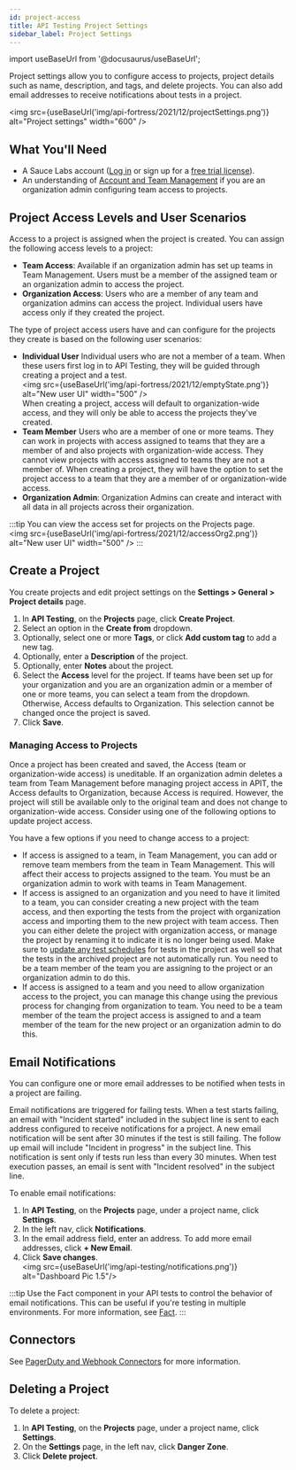 ```yaml
---
id: project-access
title: API Testing Project Settings
sidebar_label: Project Settings
---
```


import useBaseUrl from '@docusaurus/useBaseUrl';

Project settings allow you to configure access to projects, project details such as name, description, and tags, and delete projects. You can also add email addresses to receive notifications about tests in a project. 

<img src={useBaseUrl('img/api-fortress/2021/12/projectSettings.png')} alt="Project settings" width="600" />

## What You'll Need

* A Sauce Labs account ([Log in](https://accounts.saucelabs.com/am/XUI/#login/) or sign up for a [free trial license](https://saucelabs.com/sign-up)).
* An understanding of [Account and Team Management](/basics/acct-team-mgmt/managing-user-info/) if you are an organization admin configuring team access to projects. 

## Project Access Levels and User Scenarios

Access to a project is assigned when the project is created. You can assign the following access levels to a project:  

- **Team Access**: Available if an organization admin has set up teams in Team Management. Users must be a member of the assigned team or an organization admin to access the project. 
- **Organization Access**: Users who are a member of any team and organization admins can access the project. Individual users have access only if they created the project. 

The type of project access users have and can configure for the projects they create is based on the following user scenarios:

- **Individual User**  Individual users who are not a member of a team. When these users first log in to API Testing, they will be guided through creating a project and a test.<br/><img src={useBaseUrl('img/api-fortress/2021/12/emptyState.png')} alt="New user UI" width="500" /><br/> When creating a project, access will default to organization-wide access, and they will only be able to access the projects they've created.
- **Team Member** Users who are a member of one or more teams. They can work in projects with access assigned to teams that they are a member of and also projects with organization-wide access. They cannot view projects with access assigned to teams they are not a member of. When creating a project, they will have the option to set the project access to a team that they are a member of or organization-wide access. 
- **Organization Admin**: Organization Admins can create and interact with all data in all projects across their organization.

:::tip
You can view the access set for projects on the Projects page.<br/><img src={useBaseUrl('img/api-fortress/2021/12/accessOrg2.png')} alt="New user UI" width="500" />
:::

## Create a Project

You create projects and edit project settings on the **Settings > General > Project details** page.  

1. In **API Testing**, on the **Projects** page, click **Create Project**. 
1. Select an option in the **Create from** dropdown. 
1. Optionally, select one or more **Tags**, or click **Add custom tag** to add a new tag. 
1. Optionally, enter a **Description** of the project. 
1. Optionally, enter **Notes** about the project. 
1. Select the **Access** level for the project. If teams have been set up for your organization and you are an organization admin or a member of one or more teams, you can select a team from the dropdown. Otherwise, Access defaults to Organization. This selection cannot be changed once the project is saved. 
1. Click **Save**. 

### Managing Access to Projects

Once a project has been created and saved, the Access (team or organization-wide access) is uneditable. If an organization admin deletes a team from Team Management before managing project access in APIT, the Access defaults to Organization, because Access is required. However, the project will still be available only to the original team and does not change to organization-wide access. Consider using one of the following options to update project access. 

You have a few options if you need to change access to a project:

- If access is assigned to a team, in Team Management, you can add or remove team members from the team in Team Management. This  will affect their access to projects assigned to the team. You must be an organization admin to work with teams in Team Management. 
- If access is assigned to an organization and you need to have it limited to a team, you can consider creating a new project with the team access, and then exporting the tests from the project with organization access and importing them to the new project with team access. Then you can either delete the project with organization access, or manage the project by renaming it to indicate it is no longer being used. Make sure to [update any test schedules](/api-testing/schedule-test/) for tests in the project as well so that the tests in the archived project are not automatically run. You need to be a team member of the team you are assigning to the project or an organization admin to do this. 
- If access is assigned to a team and you need to allow organization access to the project, you can manage this change using the previous process for changing from organization to team. You need to be a team member of the team the project access is assigned to and a team member of the team for the new project or an organization admin to do this.

## Email Notifications

You can configure one or more email addresses to be notified when tests in a project are failing. 

Email notifications are triggered for failing tests. When a test starts failing, an email with "Incident started" included in the subject line is sent to each address configured to receive notifications for a project. A new email notification will be sent after 30 minutes if the test is still failing. The follow up email will include "Incident in progress" in the subject line. This notification is sent only if tests run less than every 30 minutes. When test execution passes, an email is sent with "Incident resolved" in the subject line. 

To enable email notifications:

1. In **API Testing**, on the **Projects** page, under a project name, click **Settings**.
2. In the left nav, click **Notifications**.
3. In the email address field, enter an address. To add more email addresses, click **+ New Email**. 
5. Click **Save changes**. 
<br/><img src={useBaseUrl('img/api-testing/notifications.png')} alt="Dashboard Pic 1.5"/>

:::tip
Use the Fact component in your API tests to control the behavior of email notifications. This can be useful if you're testing in multiple environments. For more information, see [Fact](/api-testing/composer/other-components/#fact).
:::

## Connectors

See [PagerDuty and Webhook Connectors](/api-testing/integrations/pagerduty-webhooks/) for more information.

## Deleting a Project

To delete a project:

1. In **API Testing**, on the **Projects** page, under a project name, click **Settings**.
2. On the **Settings** page, in the left nav, click **Danger Zone**.
3. Click **Delete project**.